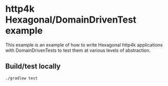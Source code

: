 # http4k Hexagonal/DomainDrivenTest example
This example is an example of how to write Hexagonal http4k applications with DomainDrivenTests to test them at various levels of abstraction.

## Build/test locally

```shell script
./gradlew test
```
